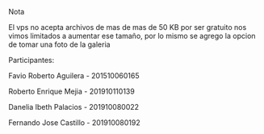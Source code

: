 Nota

El vps no acepta archivos de mas de mas de 50 KB por ser gratuito nos vimos limitados a aumentar ese tamaño, por lo mismo se agrego la opcion de tomar una foto de la galeria





Participantes:

Favio Roberto Aguilera - 201510060165

Roberto Enrique Mejia - 201910110139

Danelia Ibeth Palacios - 201910080022

Fernando Jose Castillo - 201910080192
